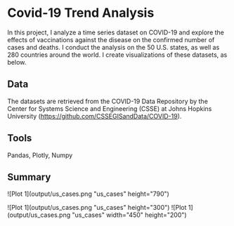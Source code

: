 # Covid-19 Trend Analysis
In this project, I analyze a time series dataset on COVID-19 and explore the effects of vaccinations against the disease on the confirmed number of cases and deaths. I conduct the analysis on the 50 U.S. states, as well as 280 countries around the world. I create visualizations of these datasets, as below.

## Data
The datasets are retrieved from the COVID-19 Data Repository by the Center for Systems Science and Engineering (CSSE) at Johns Hopkins University (https://github.com/CSSEGISandData/COVID-19).

## Tools
Pandas, Plotly, Numpy

## Summary

![Plot 1](output/us_cases.png "us_cases" height="790")

![Plot 1](output/us_cases.png "us_cases" height="300")
![Plot 1](output/us_cases.png "us_cases" width="450" height="200")
